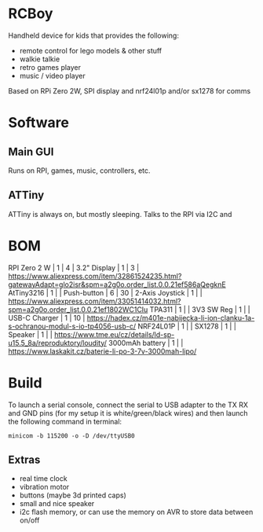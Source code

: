 # RCBoy

Handheld device for kids that provides the following:

- remote control for lego models & other stuff
- walkie talkie
- retro games player
- music / video player

Based on RPi Zero 2W, SPI display and nrf24l01p and/or sx1278 for comms

# Software

## Main GUI

Runs on RPI, games, music, controllers, etc. 

## ATTiny

ATTiny is always on, but mostly sleeping. Talks to the RPI via I2C and 

# BOM

RPI Zero 2 W    | 1   |  4  |
3.2" Display    | 1   |  3  | https://www.aliexpress.com/item/32861524235.html?gatewayAdapt=glo2isr&spm=a2g0o.order_list.0.0.21ef586aQegknE
AtTiny3216      | 1   |     |
Push-button     | 6   | 30  |
2-Axis Joystick | 1   |     | https://www.aliexpress.com/item/33051414032.html?spm=a2g0o.order_list.0.0.21ef1802WC1CIu
TPA311          | 1   |     |
3V3 SW Reg      | 1   |     |
USB-C Charger   | 1   | 10  | https://hadex.cz/m401e-nabijecka-li-ion-clanku-1a-s-ochranou-modul-s-io-tp4056-usb-c/
NRF24L01P       | 1   |     |
SX1278          | 1   |     |
Speaker         | 1   |     | https://www.tme.eu/cz/details/ld-sp-u15.5_8a/reproduktory/loudity/
3000mAh battery | 1   |     | https://www.laskakit.cz/baterie-li-po-3-7v-3000mah-lipo/

# Build

To launch a serial console, connect the serial to USB adapter to the TX RX and GND pins (for my setup it is white/green/black wires) and then launch the following command in terminal:

    minicom -b 115200 -o -D /dev/ttyUSB0

## Extras

- real time clock
- vibration motor
- buttons (maybe 3d printed caps)
- small and nice speaker
- i2c flash memory, or can use the memory on AVR to store data between on/off
